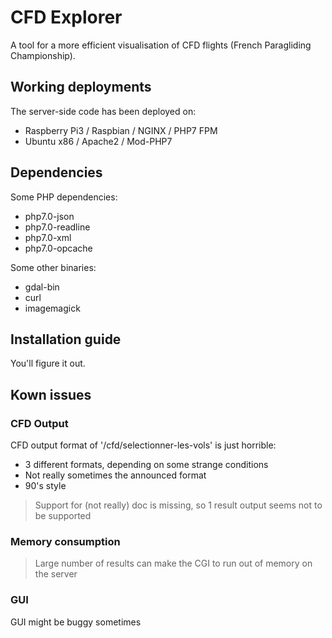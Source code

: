 # CFD Explorer

A tool for a more efficient visualisation of CFD flights (French Paragliding Championship).

## Working deployments
The server-side code has been deployed on:
- Raspberry Pi3 / Raspbian / NGINX / PHP7 FPM
- Ubuntu x86  / Apache2 / Mod-PHP7

## Dependencies
Some PHP dependencies:
- php7.0-json
- php7.0-readline
- php7.0-xml
- php7.0-opcache

Some other binaries:
- gdal-bin
- curl
- imagemagick

## Installation guide
You'll figure it out.

## Kown issues
### CFD Output
CFD output format of '/cfd/selectionner-les-vols' is just horrible:
- 3 different formats, depending on some strange conditions
- Not really sometimes the announced format
- 90's style

> Support for (not really) doc is missing, so 1 result output seems not to be supported

### Memory consumption
> Large number of results can make the CGI to run out of memory on the server

### GUI
GUI might be buggy sometimes

